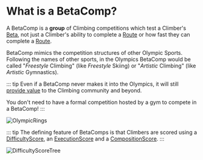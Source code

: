 # What is a BetaComp?

A BetaComp is a **group** of Climbing competitions which test a Climber's [Beta](/guide/What/WhatBeta), not just a Climber's ability to complete a [Route](/reference/Route/RouteOverview) or how fast they can complete a [Route](/reference/Route/RouteOverview).

BetaComp mimics the competition structures of other Olympic Sports. Following the names of other  sports, in the Olympics BetaComp would be called "*Freestyle* Climbing" (like *Freestyle* Skiing) or "*Artistic* Climbing" (like *Artistic* Gymnastics).


::: tip Even if a BetaComp never makes it into the Olympics, it will still [provide value](/guide/Why/AddValue) to the Climbing community and beyond.

You don't need to have a formal competition hosted by a gym to compete in a BetaComp! 
:::

![OlympicRings](/OlympicRings.png)

::: tip The defining feature of BetaComps is that Climbers are scored using a [DifficultyScore](/reference/Score/Difficulty/Overview), an [ExecutionScore](/reference/Score/Execution/Overview) and a [CompositionScore](/reference/Score/Composition/Overview).
:::


![DifficultyScoreTree](/DifficultyScoreTree.png)







